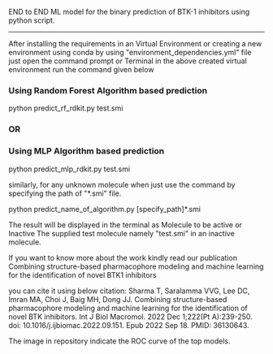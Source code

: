 END to END ML model for the binary prediction of BTK-1 inhibitors using python script. 

*****

After installing the requirements in an Virtual Environment
or creating a new environment using conda by using "environment_dependencies.yml" file
just open the command prompt or Terminal in the above created virtual environment
run the command given below
### Using Random Forest Algorithm based prediction
python predict_rf_rdkit.py test.smi

### OR 
### Using MLP Algorithm based prediction
python predict_mlp_rdkit.py test.smi

similarly, for any unknown molecule when just use the command by specifying the path
of "*.smi" file.

python predict_name_of_algorithm.py [specify_path]*.smi


The result will be displayed in the terminal as Molecule to be active or Inactive
The supplied test molecule namely "test.smi" in an inactive molecule.

If you want to know more about the work kindly read our publication
Combining structure-based pharmacophore modeling and machine learning for the identification of novel BTK1 inhibitors

you can cite it using below citation:
Sharma T, Saralamma VVG, Lee DC, Imran MA, Choi J, Baig MH, Dong JJ. Combining structure-based pharmacophore modeling and machine learning for the identification of novel BTK inhibitors. Int J Biol Macromol. 2022 Dec 1;222(Pt A):239-250. doi: 10.1016/j.ijbiomac.2022.09.151. Epub 2022 Sep 18. PMID: 36130643.

The image in repository indicate the ROC curve of the top models.




 
